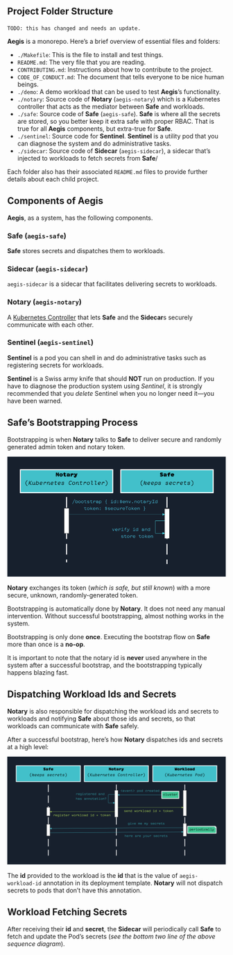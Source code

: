 ## Project Folder Structure

```text
TODO: this has changed and needs an update.
```

**Aegis** is a monorepo. Here’s a brief overview of essential files and folders:

* `./Makefile`: This is the file to install and test things.
* `README.md`: The very file that you are reading.
* `CONTRIBUTING.md`: Instructions about how to contribute to the project.
* `CODE_OF_CONDUCT.md`: The document that tells everyone to be nice human beings.
* `./demo`: A demo workload that can be used to test **Aegis**’s functionality.
* `./notary`: Source code of **Notary** (`aegis-notary`) which is a Kubernetes
  controller that acts as the mediator between **Safe** and workloads.
* `./safe`: Source code of **Safe** (`aegis-safe`). **Safe** is where all the
  secrets are stored, so you better keep it extra safe with proper RBAC. That is
  true for all **Aegis** components, but extra-true for **Safe**.
* `./sentinel`: Source code for **Sentinel**. **Sentinel** is a utility pod
  that you can diagnose the system and do administrative tasks.
* `./sidecar`: Source code of **Sidecar** (`aegis-sidecar`), a sidecar that’s
  injected to workloads to fetch secrets from **Safe**/

Each folder also has their associated `README.md` files to provide further
details about each child project.

## Components of Aegis

**Aegis**, as a system, has the following components.

### **Safe** (`aegis-safe`)

**Safe** stores secrets and dispatches them to workloads.

### **Sidecar** (`aegis-sidecar`)

`aegis-sidecar` is a sidecar that facilitates delivering secrets to workloads.

### **Notary** (`aegis-notary`)

A [Kubernetes Controller][k8s-controller] that lets **Safe** and the **Sidecar**s
securely communicate with each other.

### **Sentinel** (`aegis-sentinel`)

**Sentinel** is a pod you can shell in and do administrative tasks such as
registering secrets for workloads.

**Sentinel** is a Swiss army knife that should **NOT** run on production. If you
have to diagnose the production system using *Sentinel*, it is strongly
recommended that you *delete* Sentinel when you no longer need it—you have been
warned.

[k8s-controller]: https://kubernetes.io/docs/concepts/architecture/controller/ "Kubernetes Controller"

## Safe’s Bootstrapping Process

Bootstrapping is when **Notary** talks to **Safe** to deliver secure and
randomly generated admin token and notary token.

![Aegis Bootstrapping](assets/aegis-bootstrap.png "Bootstrapping")

**Notary** exchanges its token (*which is safe, but still known*)
with a more secure, unknown, randomly-generated token.

Bootstrapping is automatically done by **Notary**. It does not need any manual
intervention. Without successful bootstrapping, almost nothing works in the
system.

Bootstrapping is only done **once**. Executing the bootstrap flow on **Safe**
more than once is a **no-op**.

It is important to note that the notary id is **never** used anywhere in the
system after a successful bootstrap, and the bootstrapping typically happens
blazing fast.

## Dispatching Workload Ids and Secrets

**Notary** is also responsible for dispatching the workload ids and secrets to
workloads and notifying **Safe** about those ids and secrets, so that
workloads can communicate with **Safe** safely.

After a successful bootstrap, here’s how **Notary** dispatches ids and secrets
at a high level:

![Notary Dispatch](assets/aegis-notary-dispatch.png "Notary Dispatch")

The **id** provided to the workload is the **id** that is the value of
`aegis-workload-id` annotation in its deployment template. **Notary** will not
dispatch secrets to pods that don’t have this annotation.

## Workload Fetching Secrets

After receiving their **id** and **secret**, the **Sidecar** will
periodically call **Safe** to fetch and update the Pod’s secrets (*see the
bottom two line of the above sequence diagram*).
